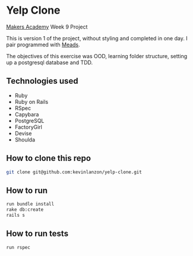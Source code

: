 Yelp Clone
==========
[Makers Academy](http://www.makersacademy.com) Week 9 Project

This is version 1 of the project, without styling and completed in one day. I pair programmed with [Meads](https://github.com/meads58).

The objectives of this exercise was OOD, learning folder structure, setting up a postgresql database and TDD.

Technologies used
----
- Ruby
- Ruby on Rails
- RSpec
- Capybara
- PostgreSQL
- FactoryGirl
- Devise
- Shoulda

How to clone this repo
----
```sh
git clone git@github.com:kevinlanzon/yelp-clone.git
```

How to run
----
```sh
run bundle install
rake db:create
rails s
```

How to run tests
----
```sh
run rspec
```
